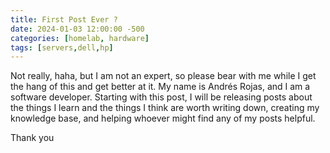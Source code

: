 ```yaml
---
title: First Post Ever ?
date: 2024-01-03 12:00:00 -500
categories: [homelab, hardware]
tags: [servers,dell,hp]
---
```



Not really, haha, but I am not an expert, so please bear with me while I get the hang of this and get better at it. My name is Andrés Rojas, and I am a software developer. Starting with this post, I will be releasing posts about the things I learn and the things I think are worth writing down, creating my knowledge base, and helping whoever might find any of my posts helpful.

Thank you